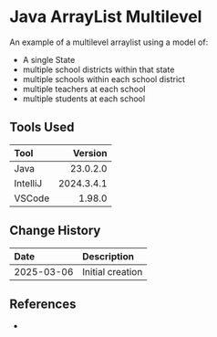 # Java ArrayList Multilevel
An example of a multilevel arraylist using a model of:
* A single State
* multiple school districts within that state
* multiple schools within each school district
* multiple teachers at each school
* multiple students at each school

## Tools Used

| Tool     |    Version |
|:---------|-----------:|
| Java     |   23.0.2.0 |
| IntelliJ | 2024.3.4.1 |
| VSCode   |     1.98.0 |

## Change History

| Date       | Description      |
|:-----------|:-----------------|
| 2025-03-06 | Initial creation |

## References
* []()
